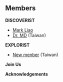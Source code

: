 Members
-----------------------------

__DISCOVERIST__

* [Mark Liao](https://scholar.google.com/citations?user=Qx1TdSUAAAAJ&hl) 
* [Dr. MD](http://people) (Taiwan)

__EXPLORIST__
* [New menber](http://people) (Taiwan)

__Join Us__

__Acknowledgements__

